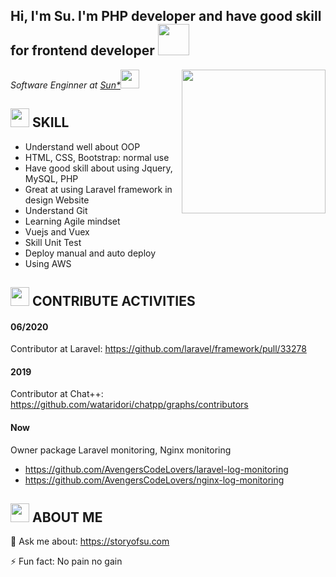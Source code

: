 <h2> Hi, I'm Su. I'm PHP developer and have good skill for frontend developer  <img src="https://media.giphy.com/media/mGcNjsfWAjY5AEZNw6/giphy.gif" width="50"></h2>
<img align='right' src="https://i.imgur.com/qGlK44i.png" width="230">
<p><em>Software Enginner at <a href="https://sun-asterisk.vn">Sun*</a><img src="https://media.giphy.com/media/fYSnHlufseco8Fh93Z/giphy.gif" width="30">
</em></p>


## <img src="https://emojis.slackmojis.com/emojis/images/1588315024/8823/hyperkitty.gif?1588315024" width="30" /> SKILL
- Understand well about OOP 
- HTML, CSS, Bootstrap: normal use 
- Have good skill about using Jquery, MySQL, PHP
- Great at using Laravel framework in design Website 
- Understand Git 
- Learning Agile mindset
- Vuejs and Vuex
- Skill Unit Test
- Deploy manual and auto deploy
- Using AWS
## <img src="https://images.viblo.asia/a22cc9ed-e446-4eae-ad55-1ddf8afbaa54.gif" width="30" /> CONTRIBUTE ACTIVITIES
#### 06/2020
Contributor at Laravel: https://github.com/laravel/framework/pull/33278
#### 2019

Contributor at Chat++: https://github.com/wataridori/chatpp/graphs/contributors

#### Now
Owner package Laravel monitoring, Nginx monitoring
- https://github.com/AvengersCodeLovers/laravel-log-monitoring
- https://github.com/AvengersCodeLovers/nginx-log-monitoring

## <img src="https://i.imgur.com/g4uAchW.gif" width="30" /> ABOUT ME
💬 Ask me about: https://storyofsu.com

⚡ Fun fact: No pain no gain
